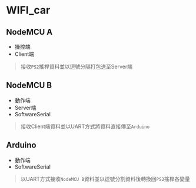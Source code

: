 # WIFI_car

## NodeMCU A

- 操控端 
- Client端
> 接收`PS2`搖桿資料並以逗號分隔打包送至Server端

## NodeMCU B

- 動作端 
- Server端
- SoftwareSerial
> 接收Client端資料並以UART方式將資料直接傳至`Arduino`

## Arduino

- 動作端 
- SoftwareSerial
> 以UART方式接收`NodeMCU B`資料並以逗號分割資料後轉換回`PS2`搖桿各變量

